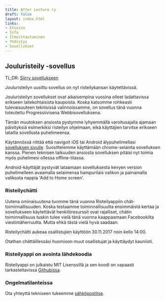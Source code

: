 ```yaml
---
title: After Lecture ry
draft: false
layout: index.html
links:
- Etusivu
- Info
- Ilmoittautuminen
- Yhdistys
- Sovellukset
---
```


## Jouluristeily -sovellus

TL;DR: [Siirry sovellukseen](https://risteilyappi.herokuapp.com)

Jouluristeilyn uusittu sovellus on nyt risteilykansan käytettävissä.

Jouluristeilyn sovellukset ovat aikaisempina vuosina olleet ladattavissa erikseen laitekohtaisista kaupoista. Koska katsomme rohkeasti tulevaisuuteen teknisissä valinnoissamme,
on sovellus tänä vuonna toteutettu Progressiivisena Webbisovelluksena.

Tämän muutoksen ansiosta pystymme lyhyemmällä varoitusajalla ajamaan päivityksiä esimerkiksi risteilyn ohjelmaan, eikä käyttäjien tarvitse erikseen latailla sovellusta puhelimeensa.

Käytännössä riittää että navigoit iOS tai Android älypuhelimellasi [sovelluksen sivulle](https://risteilyappi.herokuapp.com). Suosittelemme käyttämään chrome-selainta sovelluksen kanssa. Pienen teknisen taikuuden ansiosta sovelluksen pitäisi nyt toimia myös puhelimesi ollessa offline-tilassa.

Android-käyttäjät pystyvät lataamaan sovelluksesta kevyen version puhelimelleen avaamalla selaimensa hampurilais valikon ja painamalla valikosta nappia 'Add to Home screen'.

### Risteilychätti

Uutena ominaisuutena tuomme tänä vuonna Risteilyappiin chät-toiminnallisuuden. Koska testaamme toiminnallisuutta ensimmäistä kertaa ja sovellukseen käytettävät henkilöresurssit ovat rajalliset,
chätin toiminnallisuus tuskin tulee vielä tänä vuonna kaappaamaan Facebookilta viestintäherruutta. Mutta ehkä tästä vielä hyvä saadaan.

Risteilychätti aukeaa osallistujien käyttöön 30.11.2017 noin kello 14:00.

Otathan chättäillessäsi huomioon muut osallistujat ja käyttäydyt kauniisti.

### Risteilyappi on avointa lähdekoodia

Risteilyappi on julkaistu MIT Lisenssillä ja sen koodi on vapaasti tarkasteltavissa [Githubissa](https://github.com/DigitKoodit/jouluristeilija).

### Ongelmatilanteissa

Ota yhteyttä tekniseen tukeemme [sähköpostitse](mailto:julius@jouluristeily.net/).

